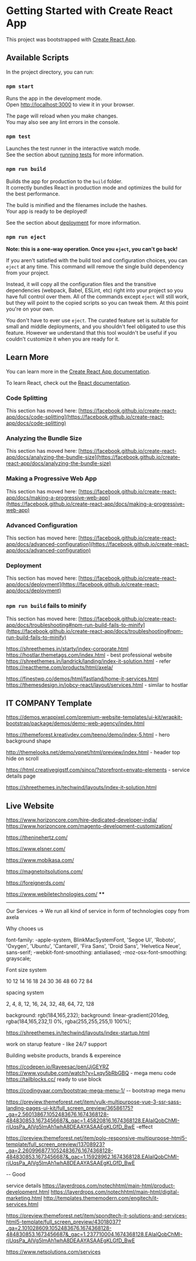 # Getting Started with Create React App

This project was bootstrapped with [Create React App](https://github.com/facebook/create-react-app).

## Available Scripts

In the project directory, you can run:

### `npm start`

Runs the app in the development mode.\
Open [http://localhost:3000](http://localhost:3000) to view it in your browser.

The page will reload when you make changes.\
You may also see any lint errors in the console.

### `npm test`

Launches the test runner in the interactive watch mode.\
See the section about [running tests](https://facebook.github.io/create-react-app/docs/running-tests) for more information.

### `npm run build`

Builds the app for production to the `build` folder.\
It correctly bundles React in production mode and optimizes the build for the best performance.

The build is minified and the filenames include the hashes.\
Your app is ready to be deployed!

See the section about [deployment](https://facebook.github.io/create-react-app/docs/deployment) for more information.

### `npm run eject`

**Note: this is a one-way operation. Once you `eject`, you can't go back!**

If you aren't satisfied with the build tool and configuration choices, you can `eject` at any time. This command will remove the single build dependency from your project.

Instead, it will copy all the configuration files and the transitive dependencies (webpack, Babel, ESLint, etc) right into your project so you have full control over them. All of the commands except `eject` will still work, but they will point to the copied scripts so you can tweak them. At this point you're on your own.

You don't have to ever use `eject`. The curated feature set is suitable for small and middle deployments, and you shouldn't feel obligated to use this feature. However we understand that this tool wouldn't be useful if you couldn't customize it when you are ready for it.

## Learn More

You can learn more in the [Create React App documentation](https://facebook.github.io/create-react-app/docs/getting-started).

To learn React, check out the [React documentation](https://reactjs.org/).

### Code Splitting

This section has moved here: [https://facebook.github.io/create-react-app/docs/code-splitting](https://facebook.github.io/create-react-app/docs/code-splitting)

### Analyzing the Bundle Size

This section has moved here: [https://facebook.github.io/create-react-app/docs/analyzing-the-bundle-size](https://facebook.github.io/create-react-app/docs/analyzing-the-bundle-size)

### Making a Progressive Web App

This section has moved here: [https://facebook.github.io/create-react-app/docs/making-a-progressive-web-app](https://facebook.github.io/create-react-app/docs/making-a-progressive-web-app)

### Advanced Configuration

This section has moved here: [https://facebook.github.io/create-react-app/docs/advanced-configuration](https://facebook.github.io/create-react-app/docs/advanced-configuration)

### Deployment

This section has moved here: [https://facebook.github.io/create-react-app/docs/deployment](https://facebook.github.io/create-react-app/docs/deployment)

### `npm run build` fails to minify

This section has moved here: [https://facebook.github.io/create-react-app/docs/troubleshooting#npm-run-build-fails-to-minify](https://facebook.github.io/create-react-app/docs/troubleshooting#npm-run-build-fails-to-minify)

https://shreethemes.in/starty/index-corporate.html
https://hostlar.themetags.com/index.html - best professional website
https://shreethemes.in/landrick/landing/index-it-solution.html - refer
https://reactheme.com/products/html/axela/

https://finestwp.co/demos/html/fastland/home-it-services.html
https://themesdesign.in/jobcy-react/layout/services.html - similar to hostlar

## IT COMPANY Template

https://demos.wrappixel.com/premium-website-templates/ui-kit/wrapkit-bootstrap/package/demos/demo-web-agency/index.html

https://themeforest.kreativdev.com/teeno/demo/index-5.html - hero background shape

http://themelooks.net/demo/vpnet/html/preview/index.html - header top hide on scroll

https://html.creativegigstf.com/sinco/?storefront=envato-elements - service details page

https://shreethemes.in/techwind/layouts/index-it-solution.html

## Live Website

https://www.horizoncore.com/hire-dedicated-developer-india/
https://www.horizoncore.com/magento-development-customization/

https://theninehertz.com/

https://www.elsner.com/

https://www.mobikasa.com/

https://magnetoitsolutions.com/

https://foreignerds.com/

https://www.webiletechnologies.com/ **\*\***

---

Our Services -> We run all kind of service in form of technologies
copy from axela

Why chooes us

font-family: -apple-system, BlinkMacSystemFont, 'Segoe UI', 'Roboto', 'Oxygen',
'Ubuntu', 'Cantarell', 'Fira Sans', 'Droid Sans', 'Helvetica Neue',
sans-serif;
-webkit-font-smoothing: antialiased;
-moz-osx-font-smoothing: grayscale;

Font size system

10 12 14 16 18 24 30 36 48 60 72 84

spacing system

2, 4, 8, 12, 16, 24, 32, 48, 64, 72, 128

background: rgb(184,165,232);
background: linear-gradient(201deg, rgba(184,165,232,1) 0%, rgba(255,255,255,1) 100%);

https://shreethemes.in/techwind/layouts/index-startup.html

work on starup feature - like 24/7 support

Building website products, brands & expereince

https://codepen.io/Rayeesac/pen/JjGEYRZ
https://www.youtube.com/watch?v=Lxqy5bRbGBQ - mega menu code
https://tailblocks.cc/ ready to use block

https://codingyaar.com/bootstrap-mega-menu-1/ -- bootstrap mega menu

https://preview.themeforest.net/item/vulk-multipurpose-vue-3-ssr-sass-landing-pages-ui-kit/full_screen_preview/36586175?_ga=2.56013867.1052483676.1674368128-484830853.1673456687&_gac=1.45820816.1674368128.EAIaIQobChMI-rjUqsPa_AIVg5lmAh1whA8DEAAYASAAEgKLGfD_BwE -effect

https://preview.themeforest.net/item/polo-responsive-multipurpose-html5-template/full_screen_preview/13708923?_ga=2.260996877.1052483676.1674368128-484830853.1673456687&_gac=1.15928962.1674368128.EAIaIQobChMI-rjUqsPa_AIVg5lmAh1whA8DEAAYASAAEgKLGfD_BwE

-- Good

service details
https://layerdrops.com/notechhtml/main-html/product-development.html
https://layerdrops.com/notechhtml/main-html/digital-marketing.html
http://templates.thememodern.com/engitech/it-services.html

https://preview.themeforest.net/item/spondtech-it-solutions-and-services-html5-template/full_screen_preview/43018037?_ga=2.101028609.1052483676.1674368128-484830853.1673456687&_gac=1.237710004.1674368128.EAIaIQobChMI-rjUqsPa_AIVg5lmAh1whA8DEAAYASAAEgKLGfD_BwE

https://www.netsolutions.com/services
